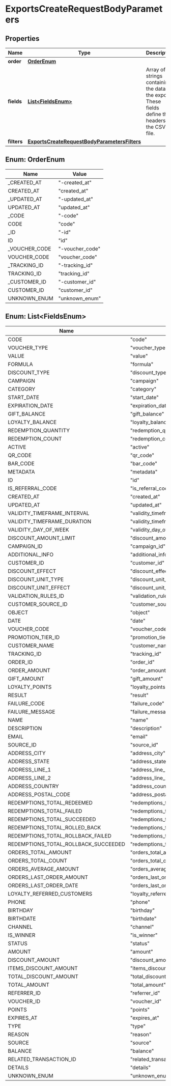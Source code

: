 

# ExportsCreateRequestBodyParameters


## Properties

| Name | Type | Description | Notes |
|------------ | ------------- | ------------- | -------------|
|**order** | [**OrderEnum**](#OrderEnum) |  |  [optional] |
|**fields** | [**List&lt;FieldsEnum&gt;**](#List&lt;FieldsEnum&gt;) | Array of strings containing the data in the export. These fields define the headers in the CSV file. |  [optional] |
|**filters** | [**ExportsCreateRequestBodyParametersFilters**](ExportsCreateRequestBodyParametersFilters.md) |  |  [optional] |



## Enum: OrderEnum

| Name | Value |
|---- | -----|
| _CREATED_AT | &quot;-created_at&quot; |
| CREATED_AT | &quot;created_at&quot; |
| _UPDATED_AT | &quot;-updated_at&quot; |
| UPDATED_AT | &quot;updated_at&quot; |
| _CODE | &quot;-code&quot; |
| CODE | &quot;code&quot; |
| _ID | &quot;-id&quot; |
| ID | &quot;id&quot; |
| _VOUCHER_CODE | &quot;-voucher_code&quot; |
| VOUCHER_CODE | &quot;voucher_code&quot; |
| _TRACKING_ID | &quot;-tracking_id&quot; |
| TRACKING_ID | &quot;tracking_id&quot; |
| _CUSTOMER_ID | &quot;-customer_id&quot; |
| CUSTOMER_ID | &quot;customer_id&quot; |
| UNKNOWN_ENUM | &quot;unknown_enum&quot; |



## Enum: List&lt;FieldsEnum&gt;

| Name | Value |
|---- | -----|
| CODE | &quot;code&quot; |
| VOUCHER_TYPE | &quot;voucher_type&quot; |
| VALUE | &quot;value&quot; |
| FORMULA | &quot;formula&quot; |
| DISCOUNT_TYPE | &quot;discount_type&quot; |
| CAMPAIGN | &quot;campaign&quot; |
| CATEGORY | &quot;category&quot; |
| START_DATE | &quot;start_date&quot; |
| EXPIRATION_DATE | &quot;expiration_date&quot; |
| GIFT_BALANCE | &quot;gift_balance&quot; |
| LOYALTY_BALANCE | &quot;loyalty_balance&quot; |
| REDEMPTION_QUANTITY | &quot;redemption_quantity&quot; |
| REDEMPTION_COUNT | &quot;redemption_count&quot; |
| ACTIVE | &quot;active&quot; |
| QR_CODE | &quot;qr_code&quot; |
| BAR_CODE | &quot;bar_code&quot; |
| METADATA | &quot;metadata&quot; |
| ID | &quot;id&quot; |
| IS_REFERRAL_CODE | &quot;is_referral_code&quot; |
| CREATED_AT | &quot;created_at&quot; |
| UPDATED_AT | &quot;updated_at&quot; |
| VALIDITY_TIMEFRAME_INTERVAL | &quot;validity_timeframe_interval&quot; |
| VALIDITY_TIMEFRAME_DURATION | &quot;validity_timeframe_duration&quot; |
| VALIDITY_DAY_OF_WEEK | &quot;validity_day_of_week&quot; |
| DISCOUNT_AMOUNT_LIMIT | &quot;discount_amount_limit&quot; |
| CAMPAIGN_ID | &quot;campaign_id&quot; |
| ADDITIONAL_INFO | &quot;additional_info&quot; |
| CUSTOMER_ID | &quot;customer_id&quot; |
| DISCOUNT_EFFECT | &quot;discount_effect&quot; |
| DISCOUNT_UNIT_TYPE | &quot;discount_unit_type&quot; |
| DISCOUNT_UNIT_EFFECT | &quot;discount_unit_effect&quot; |
| VALIDATION_RULES_ID | &quot;validation_rules_id&quot; |
| CUSTOMER_SOURCE_ID | &quot;customer_source_id&quot; |
| OBJECT | &quot;object&quot; |
| DATE | &quot;date&quot; |
| VOUCHER_CODE | &quot;voucher_code&quot; |
| PROMOTION_TIER_ID | &quot;promotion_tier_id&quot; |
| CUSTOMER_NAME | &quot;customer_name&quot; |
| TRACKING_ID | &quot;tracking_id&quot; |
| ORDER_ID | &quot;order_id&quot; |
| ORDER_AMOUNT | &quot;order_amount&quot; |
| GIFT_AMOUNT | &quot;gift_amount&quot; |
| LOYALTY_POINTS | &quot;loyalty_points&quot; |
| RESULT | &quot;result&quot; |
| FAILURE_CODE | &quot;failure_code&quot; |
| FAILURE_MESSAGE | &quot;failure_message&quot; |
| NAME | &quot;name&quot; |
| DESCRIPTION | &quot;description&quot; |
| EMAIL | &quot;email&quot; |
| SOURCE_ID | &quot;source_id&quot; |
| ADDRESS_CITY | &quot;address_city&quot; |
| ADDRESS_STATE | &quot;address_state&quot; |
| ADDRESS_LINE_1 | &quot;address_line_1&quot; |
| ADDRESS_LINE_2 | &quot;address_line_2&quot; |
| ADDRESS_COUNTRY | &quot;address_country&quot; |
| ADDRESS_POSTAL_CODE | &quot;address_postal_code&quot; |
| REDEMPTIONS_TOTAL_REDEEMED | &quot;redemptions_total_redeemed&quot; |
| REDEMPTIONS_TOTAL_FAILED | &quot;redemptions_total_failed&quot; |
| REDEMPTIONS_TOTAL_SUCCEEDED | &quot;redemptions_total_succeeded&quot; |
| REDEMPTIONS_TOTAL_ROLLED_BACK | &quot;redemptions_total_rolled_back&quot; |
| REDEMPTIONS_TOTAL_ROLLBACK_FAILED | &quot;redemptions_total_rollback_failed&quot; |
| REDEMPTIONS_TOTAL_ROLLBACK_SUCCEEDED | &quot;redemptions_total_rollback_succeeded&quot; |
| ORDERS_TOTAL_AMOUNT | &quot;orders_total_amount&quot; |
| ORDERS_TOTAL_COUNT | &quot;orders_total_count&quot; |
| ORDERS_AVERAGE_AMOUNT | &quot;orders_average_amount&quot; |
| ORDERS_LAST_ORDER_AMOUNT | &quot;orders_last_order_amount&quot; |
| ORDERS_LAST_ORDER_DATE | &quot;orders_last_order_date&quot; |
| LOYALTY_REFERRED_CUSTOMERS | &quot;loyalty_referred_customers&quot; |
| PHONE | &quot;phone&quot; |
| BIRTHDAY | &quot;birthday&quot; |
| BIRTHDATE | &quot;birthdate&quot; |
| CHANNEL | &quot;channel&quot; |
| IS_WINNER | &quot;is_winner&quot; |
| STATUS | &quot;status&quot; |
| AMOUNT | &quot;amount&quot; |
| DISCOUNT_AMOUNT | &quot;discount_amount&quot; |
| ITEMS_DISCOUNT_AMOUNT | &quot;items_discount_amount&quot; |
| TOTAL_DISCOUNT_AMOUNT | &quot;total_discount_amount&quot; |
| TOTAL_AMOUNT | &quot;total_amount&quot; |
| REFERRER_ID | &quot;referrer_id&quot; |
| VOUCHER_ID | &quot;voucher_id&quot; |
| POINTS | &quot;points&quot; |
| EXPIRES_AT | &quot;expires_at&quot; |
| TYPE | &quot;type&quot; |
| REASON | &quot;reason&quot; |
| SOURCE | &quot;source&quot; |
| BALANCE | &quot;balance&quot; |
| RELATED_TRANSACTION_ID | &quot;related_transaction_id&quot; |
| DETAILS | &quot;details&quot; |
| UNKNOWN_ENUM | &quot;unknown_enum&quot; |



